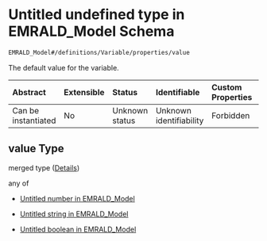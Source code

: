# Untitled undefined type in EMRALD\_Model Schema

```txt
EMRALD_Model#/definitions/Variable/properties/value
```

The default value for the variable.

| Abstract            | Extensible | Status         | Identifiable            | Custom Properties | Additional Properties | Access Restrictions | Defined In                                                                                    |
| :------------------ | :--------- | :------------- | :---------------------- | :---------------- | :-------------------- | :------------------ | :-------------------------------------------------------------------------------------------- |
| Can be instantiated | No         | Unknown status | Unknown identifiability | Forbidden         | Allowed               | none                | [EMRALD\_JsonSchemaV3\_0.json\*](../../out/EMRALD_JsonSchemaV3_0.json "open original schema") |

## value Type

merged type ([Details](emrald_jsonschemav3_0-definitions-variable-properties-value.md))

any of

* [Untitled number in EMRALD_Model](emrald_jsonschemav3_0-definitions-variable-properties-value-anyof-0.md "check type definition")

* [Untitled string in EMRALD_Model](emrald_jsonschemav3_0-definitions-variable-properties-value-anyof-1.md "check type definition")

* [Untitled boolean in EMRALD_Model](emrald_jsonschemav3_0-definitions-variable-properties-value-anyof-2.md "check type definition")

